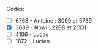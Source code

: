 Codes:
- [ ] 6768 - Antoine : 3099 et 5739
- [x] 3689 - Nowi : 22B8 et 2CD1
- [ ] 4106 - Lucas
- [ ] 1872 - Lucien
